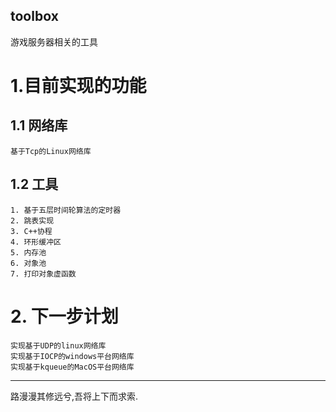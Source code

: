 toolbox
---------------------
游戏服务器相关的工具
# 1.目前实现的功能
## 1.1 网络库
    基于Tcp的Linux网络库
## 1.2 工具
    1. 基于五层时间轮算法的定时器
    2. 跳表实现
    3. C++协程
    4. 环形缓冲区
    5. 内存池
    6. 对象池
    7. 打印对象虚函数
# 2. 下一步计划
    实现基于UDP的linux网络库
    实现基于IOCP的windows平台网络库
    实现基于kqueue的MacOS平台网络库
-------------------
路漫漫其修远兮,吾将上下而求索.
